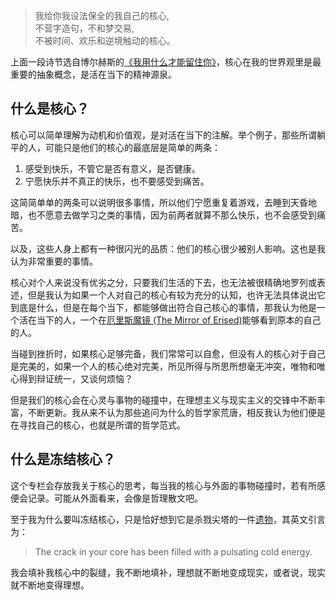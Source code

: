 >我给你我设法保全的我自己的核心,  
>不营字造句，不和梦交易,  
>不被时间、欢乐和逆境触动的核心。  

上面一段诗节选自博尔赫斯的[《我用什么才能留住你》](..\poems)，核心在我的世界观里是最重要的抽象概念，是活在当下的精神源泉。

## 什么是核心？
核心可以简单理解为动机和价值观，是对活在当下的注解。举个例子，那些所谓躺平的人，可能只是他们的核心的最底层是简单的两条：  
1. 感受到快乐，不管它是否有意义，是否健康。  
2. 宁愿快乐并不真正的快乐，也不要感受到痛苦。  

这简简单单的两条可以说明很多事情，所以他们宁愿重复着游戏，去睡到天昏地暗，也不愿意去做学习之类的事情，因为前两者就算不那么快乐，也不会感受到痛苦。

以及，这些人身上都有一种很闪光的品质：他们的核心很少被别人影响。这也是我认为非常重要的事情。

核心对个人来说没有优劣之分，只要我们生活的下去，也无法被很精确地罗列或表述，但是我认为如果一个人对自己的核心有较为充分的认知，也许无法具体说出它到底是什么，但是在每个当下，都能够做出符合自己核心的事情，那我认为他是一个活在当下的人，一个在[厄里斯魔镜 (The Mirror of Erised)](https://harrypotter.fandom.com/zh/wiki/%E5%8E%84%E9%87%8C%E6%96%AF%E9%AD%94%E9%95%9C)能够看到原本的自己的人。

当碰到挫折时，如果核心足够完备，我们常常可以自愈，但没有人的核心对于自己是完美的，如果一个人的核心绝对完美，所见所得与所思所想毫无冲突，唯物和唯心得到辩证统一，又谈何烦恼？

但是我们的核心会在心灵与事物的碰撞中，在理想主义与现实主义的交锋中不断丰富，不断更新。我从来不认为那些追问为什么的哲学家荒唐，相反我认为他们便是在寻找自己的核心，也就是所谓的哲学范式。

## 什么是冻结核心？
这个专栏会存放我关于核心的思考，每当我的核心与外面的事物碰撞时，若有所感便会记录。可能从外面看来，会像是哲理散文吧。

至于我为什么要叫冻结核心，只是恰好想到它是杀戮尖塔的一件[遗物](https://sts.huijiwiki.com/wiki/%E5%86%BB%E7%BB%93%E6%A0%B8%E5%BF%83)，其英文引言为：  
>The crack in your core has been filled with a pulsating cold energy.

我会填补我核心中的裂缝，我不断地填补，理想就不断地变成现实，或者说，现实就不断地变得理想。